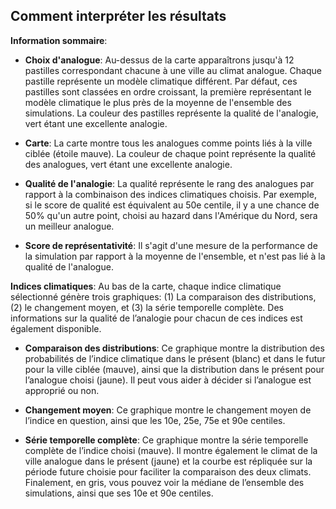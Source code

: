 ## Comment interpréter les résultats

__Information sommaire__:

- __Choix d'analogue__: Au-dessus de la carte apparaîtrons jusqu'à 12 
pastilles correspondant chacune à une ville au climat analogue. 
Chaque pastille représente un modèle climatique différent. 
Par défaut, ces pastilles sont classées en ordre croissant,
la première représentant le modèle climatique le plus près de la moyenne
de l'ensemble des simulations. La couleur des pastilles représente la qualité de l'analogie,
vert étant une excellente analogie.

- __Carte__: La carte montre tous les analogues comme points liés à la ville ciblée (étoile mauve). La couleur de chaque point représente la qualité des analogues, vert étant une excellente analogie.

- __Qualité de l'analogie__: La qualité représente le rang des analogues par rapport à la combinaison des indices climatiques choisis. Par exemple, si le score de qualité est équivalent au 50e centile, il y a une chance de 50% qu'un autre point, choisi au hazard dans l'Amérique du Nord, sera un meilleur analogue.

- __Score de représentativité__: Il s'agit d'une mesure de la performance de la simulation par rapport à la moyenne de l'ensemble, et n'est pas lié à la qualité de l'analogue.

__Indices climatiques__: Au bas de la carte, chaque indice climatique sélectionné génère trois graphiques: (1) La comparaison des distributions, (2) le changement moyen, et (3) la série temporelle complète. Des informations sur la qualité de l’analogie pour chacun de ces indices est également disponible. 

- __Comparaison des distributions__: Ce graphique montre la distribution des probabilités de l’indice climatique dans le présent (blanc) et dans le futur pour la ville ciblée (mauve), ainsi que la distribution dans le présent pour l’analogue choisi (jaune). Il peut vous aider à décider si l’analogue est approprié ou non.

- __Changement moyen__: Ce graphique montre le changement moyen de l’indice en question, ainsi que les 10e, 25e, 75e et 90e centiles.

- __Série temporelle complète__: Ce graphique montre la série temporelle complète de l’indice choisi (mauve). Il montre également le climat de la ville analogue dans le présent (jaune) et la courbe est répliquée sur la période future choisie pour faciliter la comparaison des deux climats. Finalement, en gris, vous pouvez voir la médiane de l’ensemble des simulations, ainsi que ses 10e et 90e centiles. 